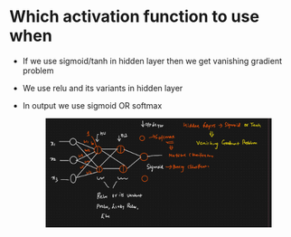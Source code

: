 # Which activation function to use when

* If we use sigmoid/tanh in hidden layer then we get vanishing gradient problem
* We use relu and its variants in hidden layer
*   In output we use sigmoid OR softmax

    <figure><img src="../../.gitbook/assets/image (4).png" alt=""><figcaption></figcaption></figure>
